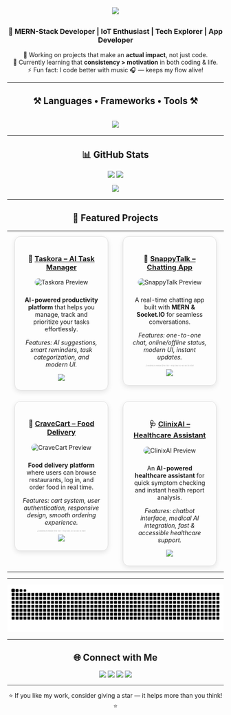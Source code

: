 <h1 align="center">
  <img src="https://readme-typing-svg.herokuapp.com?font=Righteous&size=35&center=true&vCenter=true&width=500&height=70&duration=4000&lines=Hi+There!+👋;+I'm+Jaimil+Modi!;" />
</h1>

<h3 align="center">🌟 MERN-Stack Developer | IoT Enthusiast | Tech Explorer | App Developer</h3>

<p align="center">
🔭 Working on projects that make an <b>actual impact</b>, not just code.<br>
🌱 Currently learning that <b>consistency > motivation</b> in both coding & life.<br>
⚡ Fun fact: I code better with music 🎧 — keeps my flow alive!
</p>

---

<h2 align="center">⚒️ Languages • Frameworks • Tools ⚒️</h2>
<br/>
<div align="center">
 <img src="https://skillicons.dev/icons?i=c,cs,cpp,java,js,ts,python,php,html,css,sass,react,nextjs,vite,nodejs,express,angular,bootstrap,tailwind,mongodb,mysql,cassandra,firebase,git,github,vscode,figma,unity,arduino,postman,sketchup,vercel,netlify&perline=10" />

</div>

---

<div align="center">
  
## 📊 GitHub Stats  
  
</div>

<p align="center">
  <img src="https://github-readme-stats.vercel.app/api?username=JaimilModi&theme=transparent&hide_border=true&show_icons=true" height="160" />
  <img src="https://nirzak-streak-stats.vercel.app/?user=JaimilModi&theme=transparent&hide_border=true" height="160" />
</p>

<p align="center">
  <img src="https://github-readme-stats.vercel.app/api/top-langs/?username=JaimilModi&theme=transparent&hide_border=true&layout=compact" height="160" />
</p>

---

<div align="center">

## 🚧 Featured Projects  

</div>

<div align="center">

<table>
  <tr>
    <!-- Taskora -->
    <td width="50%" align="center" valign="top">
      <div style="background: rgba(255,255,255,0.05); border: 1px solid #ddd; border-radius: 14px; padding: 18px; margin: 10px; box-shadow: 0 4px 12px rgba(0,0,0,0.1);">
        <h3>🤖 <a href="https://taskora-ai.vercel.app">Taskora – AI Task Manager</a></h3>
        <img src="https://raw.githubusercontent.com/JaimilModi/github-profile-assets/main/TaskoraAI.png" width="75%" alt="Taskora Preview" style="border-radius:16px; margin-bottom:10px;"/>
        <p><b>AI-powered productivity platform</b> that helps you manage, track and prioritize your tasks effortlessly.</p>
        <p><i>Features: AI suggestions, smart reminders, task categorization, and modern UI.</i></p>
        <img src="https://skillicons.dev/icons?i=react,vite,express,nodejs,mysql" />
      </div>
    </td>
    <!-- SnappyTalk -->
    <td width="50%" align="center" valign="top">
  <div style="background: rgba(255,255,255,0.05); border: 1px solid #ddd; border-radius: 14px; padding: 18px; margin: 10px; box-shadow: 0 4px 12px rgba(0,0,0,0.1);">
    <h3>💬 <a href="https://snappytalk.onrender.com">SnappyTalk – Chatting App</a></h3>
    <img src="https://raw.githubusercontent.com/JaimilModi/github-profile-assets/main/snappyTalk.png" width="75%" alt="SnappyTalk Preview" style="border-radius:16px; margin-bottom:10px;"/>
    <p>A real-time chatting app built with <b>MERN & Socket.IO</b> for seamless conversations.</p>
    <p><i>Features: one-to-one chat, online/offline status, modern UI, instant updates.</i></p>
    <p style="font-size: 4px; color: gray; opacity: 0.6; margin-top: -5px;"><i>⏳ Hosted on Render free-tier – may take 30–60 sec to start</i></p>
    <img src="https://skillicons.dev/icons?i=react,vite,nodejs,express,tailwind,mongodb" />
  </div>
</td>
  </tr>

  <tr>
    <!-- CraveCart -->
    <td width="50%" align="center" valign="top">
  <div style="background: rgba(255,255,255,0.05); border: 1px solid #ddd; border-radius: 14px; padding: 18px; margin: 10px; box-shadow: 0 4px 12px rgba(0,0,0,0.1);">
    <h3>🛒 <a href="https://food-del-frontend-uva2.onrender.com">CraveCart – Food Delivery</a></h3>
    <img src="https://raw.githubusercontent.com/JaimilModi/github-profile-assets/main/CraveCart.png" width="75%" alt="CraveCart Preview" style="border-radius:16px; margin-bottom:10px;"/>
    <p><b>Food delivery platform</b> where users can browse restaurants, log in, and order food in real time.</p>
    <p><i>Features: cart system, user authentication, responsive design, smooth ordering experience.</i></p>
    <p style="font-size: 4px; color: gray; opacity: 0.6; margin-top: -5px;"><i>⏳ Hosted on Render free-tier – may take 30–60 sec to start</i></p>
    <img src="https://skillicons.dev/icons?i=react,vite,nodejs,express,mongodb" />
  </div>
</td>
    <!-- ClinixAI -->
    <td width="50%" align="center" valign="top">
      <div style="background: rgba(255,255,255,0.05); border: 1px solid #ddd; border-radius: 14px; padding: 18px; margin: 10px; box-shadow: 0 4px 12px rgba(0,0,0,0.1);">
        <h3>🩺 <a href="https://clinix-ai.vercel.app">ClinixAI – Healthcare Assistant</a></h3>
        <img src="https://raw.githubusercontent.com/JaimilModi/github-profile-assets/main/ClinixAI.png" width="75%" alt="ClinixAI Preview" style="border-radius:16px; margin-bottom:10px;"/>
        <p>An <b>AI-powered healthcare assistant</b> for quick symptom checking and instant health report analysis.</p>
        <p><i>Features: chatbot interface, medical AI integration, fast & accessible healthcare support.</i></p>
        <img src="https://skillicons.dev/icons?i=react,vite,nodejs,mysql,tailwind" />
      </div>
    </td>
  </tr>
</table>

</div>

---

<div align="center">
  
  ![snake gif](https://github.com/JaimilModi/JaimilModi/blob/output/github-snake-dark.svg)
  
</div>

---

<div align="center">

## 🌐 Connect with Me  

</div>

<p align="center">
  <a href="https://instagram.com/jaimil._.381"><img src="https://img.shields.io/badge/Instagram-%23E4405F.svg?style=for-the-badge&logo=Instagram&logoColor=white"/></a>
  <a href="https://linkedin.com/in/jaimil-modi-799185353"><img src="https://img.shields.io/badge/LinkedIn-%230077B5.svg?style=for-the-badge&logo=Linkedin&logoColor=white"/></a>
  <a href="https://x.com/jaimil_3426"><img src="https://img.shields.io/badge/X-black.svg?style=for-the-badge&logo=X&logoColor=white"/></a>
  <a href="mailto:jaimil2412@gmail.com"><img src="https://img.shields.io/badge/Email-D14836?style=for-the-badge&logo=gmail&logoColor=white"/></a>
</p>

---

<div align="center">
⭐ If you like my work, consider giving a star — it helps more than you think! ⭐  
</div>
